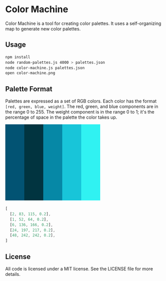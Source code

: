 # Color Machine #

Color Machine is a tool for creating color palettes. It uses a self-organizing
map to generate new color palettes.

## Usage ##

```bash
npm install
node random-palettes.js 4000 > palettes.json
node color-machine.js palettes.json
open color-machine.png
```

## Palette Format ##

Palettes are expressed as a set of RGB colors. Each color has the format
`[red, green, blue, weight]`. The red, green, and blue components are in the
range 0 to 255. The weight component is in the range 0 to 1; it's the percentage
of space in the palette the color takes up.

![An example palette with a lot of blue colors](example-palette.png)

```javascript
[
  [2, 83, 115, 0.2],
  [1, 52, 64, 0.2],
  [6, 136, 166, 0.2],
  [24, 197, 217, 0.2],
  [48, 242, 242, 0.2],
]
```

## License ##

All code is licensed under a MIT license. See the LICENSE file for more details.
